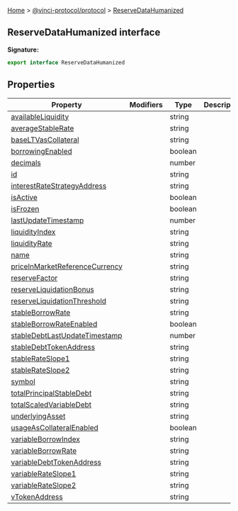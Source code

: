 [Home](./index.md) &gt; [@vinci-protocol/protocol](./protocol.md) &gt; [ReserveDataHumanized](./protocol.reservedatahumanized.md)

## ReserveDataHumanized interface

<b>Signature:</b>

```typescript
export interface ReserveDataHumanized
```

## Properties

| Property                                                                                            | Modifiers | Type    | Description |
| --------------------------------------------------------------------------------------------------- | --------- | ------- | ----------- |
| [availableLiquidity](./protocol.reservedatahumanized.availableliquidity.md)                         |           | string  |             |
| [averageStableRate](./protocol.reservedatahumanized.averagestablerate.md)                           |           | string  |             |
| [baseLTVasCollateral](./protocol.reservedatahumanized.baseltvascollateral.md)                       |           | string  |             |
| [borrowingEnabled](./protocol.reservedatahumanized.borrowingenabled.md)                             |           | boolean |             |
| [decimals](./protocol.reservedatahumanized.decimals.md)                                             |           | number  |             |
| [id](./protocol.reservedatahumanized.id.md)                                                         |           | string  |             |
| [interestRateStrategyAddress](./protocol.reservedatahumanized.interestratestrategyaddress.md)       |           | string  |             |
| [isActive](./protocol.reservedatahumanized.isactive.md)                                             |           | boolean |             |
| [isFrozen](./protocol.reservedatahumanized.isfrozen.md)                                             |           | boolean |             |
| [lastUpdateTimestamp](./protocol.reservedatahumanized.lastupdatetimestamp.md)                       |           | number  |             |
| [liquidityIndex](./protocol.reservedatahumanized.liquidityindex.md)                                 |           | string  |             |
| [liquidityRate](./protocol.reservedatahumanized.liquidityrate.md)                                   |           | string  |             |
| [name](./protocol.reservedatahumanized.name.md)                                                     |           | string  |             |
| [priceInMarketReferenceCurrency](./protocol.reservedatahumanized.priceinmarketreferencecurrency.md) |           | string  |             |
| [reserveFactor](./protocol.reservedatahumanized.reservefactor.md)                                   |           | string  |             |
| [reserveLiquidationBonus](./protocol.reservedatahumanized.reserveliquidationbonus.md)               |           | string  |             |
| [reserveLiquidationThreshold](./protocol.reservedatahumanized.reserveliquidationthreshold.md)       |           | string  |             |
| [stableBorrowRate](./protocol.reservedatahumanized.stableborrowrate.md)                             |           | string  |             |
| [stableBorrowRateEnabled](./protocol.reservedatahumanized.stableborrowrateenabled.md)               |           | boolean |             |
| [stableDebtLastUpdateTimestamp](./protocol.reservedatahumanized.stabledebtlastupdatetimestamp.md)   |           | number  |             |
| [stableDebtTokenAddress](./protocol.reservedatahumanized.stabledebttokenaddress.md)                 |           | string  |             |
| [stableRateSlope1](./protocol.reservedatahumanized.stablerateslope1.md)                             |           | string  |             |
| [stableRateSlope2](./protocol.reservedatahumanized.stablerateslope2.md)                             |           | string  |             |
| [symbol](./protocol.reservedatahumanized.symbol.md)                                                 |           | string  |             |
| [totalPrincipalStableDebt](./protocol.reservedatahumanized.totalprincipalstabledebt.md)             |           | string  |             |
| [totalScaledVariableDebt](./protocol.reservedatahumanized.totalscaledvariabledebt.md)               |           | string  |             |
| [underlyingAsset](./protocol.reservedatahumanized.underlyingasset.md)                               |           | string  |             |
| [usageAsCollateralEnabled](./protocol.reservedatahumanized.usageascollateralenabled.md)             |           | boolean |             |
| [variableBorrowIndex](./protocol.reservedatahumanized.variableborrowindex.md)                       |           | string  |             |
| [variableBorrowRate](./protocol.reservedatahumanized.variableborrowrate.md)                         |           | string  |             |
| [variableDebtTokenAddress](./protocol.reservedatahumanized.variabledebttokenaddress.md)             |           | string  |             |
| [variableRateSlope1](./protocol.reservedatahumanized.variablerateslope1.md)                         |           | string  |             |
| [variableRateSlope2](./protocol.reservedatahumanized.variablerateslope2.md)                         |           | string  |             |
| [vTokenAddress](./protocol.reservedatahumanized.vtokenaddress.md)                                   |           | string  |             |
